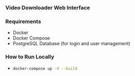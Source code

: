 ### Video Downloader Web Interface

### Requirements
- Docker
- Docker Compose
- PostgreSQL Database (for login and user management)

### How to Run Locally
- ```bash 
  docker-compose up -d --build
  ```